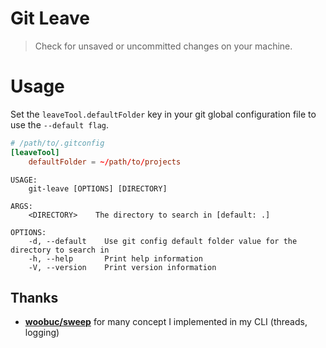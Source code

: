 # Git Leave

> Check for unsaved or uncommitted changes on your machine.

# Usage

Set the `leaveTool.defaultFolder` key in your git global configuration file to use the `--default flag`.

```conf
# /path/to/.gitconfig
[leaveTool]
    defaultFolder = ~/path/to/projects
```

```
USAGE:
    git-leave [OPTIONS] [DIRECTORY]

ARGS:
    <DIRECTORY>    The directory to search in [default: .]

OPTIONS:
    -d, --default    Use git config default folder value for the directory to search in
    -h, --help       Print help information
    -V, --version    Print version information
```

## Thanks

-   **[woobuc/sweep](https://github.com/woobuc/sweep)** for many concept I implemented in my CLI (threads, logging)
